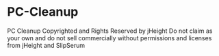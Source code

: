 # PC-Cleanup

PC Cleanup
Copyrighted and Rights Reserved by jHeight
Do not claim as your own and do not sell commercially without permissions and licenses from jHeight and SlipSerum
